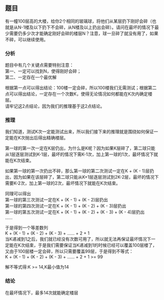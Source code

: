 ## 题目
有一幢100层高的大楼，给你2个相同的玻璃球，将他们从某层扔下刚好会碎（也就是从N-1楼及以下扔下不会碎，从N楼及以上扔出会碎）。请问在最坏的情况下最少需要仍多少次才能确定刚好会碎的楼层N？注意，球一旦碎了就没有用了，如果不碎，可以继续使用。

### 分析
题目中有几个关键点需要特别注意：  
第一、一定可以找到N，使得刚好会碎；  
第二、一定存在一个最优解


根据第一点可以得出结论：100楼一定会碎，所以100楼我们无需测试；根据第二点可以得出结论，一定存在一个次数K，使得无论情况如何都能在K次内确定楼层。  
请牢记这2点结论，因为我们的推理基于这2点结论。

### 推理
我们知道，测试K次一定能测试出来，所以我们接下来的推理就是围绕如何保证一定能在K次抛出后得出精确楼层。

第一球的第一次一定在K层仍出，为什么是K呢？因为如果K层碎了，第二球只能从1层逐层测试到K-1层，最坏的情况下需K-1次，加上第一球的1次，最坏情况下就能在K次结束。

如果第一球的第一次扔出不碎，那么第一球的第二次测试一定在K + (K - 1)层扔出，因为如果在该层碎了，第二球只能从K+1层逐层测试到2K-2层，最坏的情况下需要K-2次，加上第一球的2次，最坏情况下就能在K次结束。

同理可以得出  
第一球的第三次测试一定在K + (K - 1) + (K - 2)层扔出  
第一球的第四次测试一定在K + (K - 1) + (K - 2) + (K - 3)层扔出  
第一球的第五次测试一定在K + (K - 1) + (K - 2) + (K - 3) + (K - 4)层扔出  
......  

于是得到一个等差数列  
K + (K - 1) + (K - 2) + (K - 3) + ...... + 2 + 1  
当K递减到1之后，我们就已经没有次数可用了，所以就无法再保证最坏情况下一定能在K次结束，于是我们需要保证当K递减到1的时候已经可以覆盖100层楼了，又由于100层楼一定会碎，所以只需要覆盖99层，于是得到不等式：  
K + (K - 1) + (K - 2) + (K - 3) + ...... + 2 + 1  >= 99  

解不等式得:K >= 14,K最小值为14

### 结论
在最坏情况下，最多14次就能确定楼层
